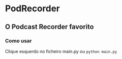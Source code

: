 # PodRecorder
## O Podcast Recorder favorito
### Como usar
Clique esquerdo no ficheiro main.py ou `python main.py`
